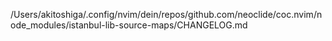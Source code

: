 /Users/akitoshiga/.config/nvim/dein/repos/github.com/neoclide/coc.nvim/node_modules/istanbul-lib-source-maps/CHANGELOG.md